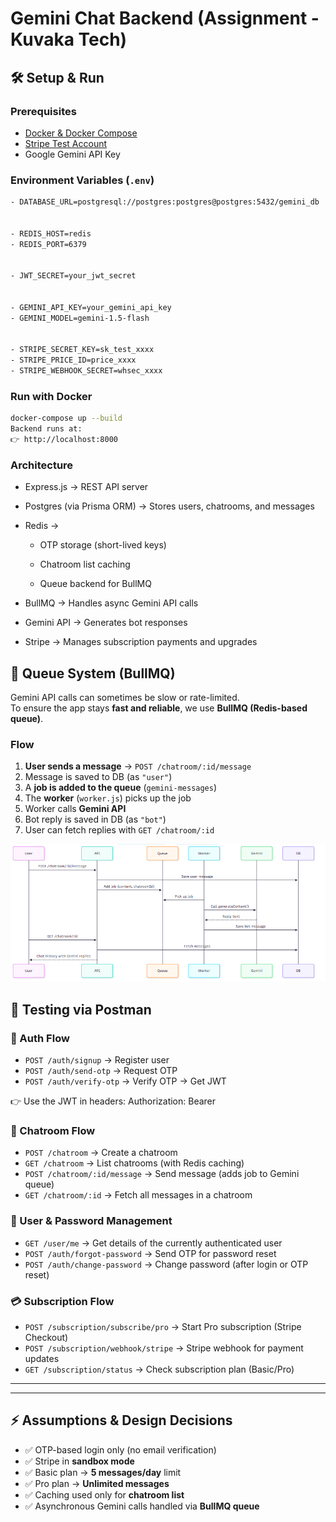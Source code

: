 # Gemini Chat Backend (Assignment - Kuvaka Tech)

## 🛠️ Setup & Run

### Prerequisites
- [Docker & Docker Compose](https://docs.docker.com/get-docker/)
- [Stripe Test Account](https://stripe.com/)
- Google Gemini API Key

### Environment Variables (`.env`)

```bash
- DATABASE_URL=postgresql://postgres:postgres@postgres:5432/gemini_db


- REDIS_HOST=redis
- REDIS_PORT=6379


- JWT_SECRET=your_jwt_secret


- GEMINI_API_KEY=your_gemini_api_key
- GEMINI_MODEL=gemini-1.5-flash


- STRIPE_SECRET_KEY=sk_test_xxxx
- STRIPE_PRICE_ID=price_xxxx
- STRIPE_WEBHOOK_SECRET=whsec_xxxx

```
### Run with Docker
```bash
docker-compose up --build
Backend runs at:
👉 http://localhost:8000
```

###  Architecture

- Express.js → REST API server

- Postgres (via Prisma ORM) → Stores users, chatrooms, and messages

- Redis →

  - OTP storage (short-lived keys)

  - Chatroom list caching

  - Queue backend for BullMQ

- BullMQ → Handles async Gemini API calls

- Gemini API → Generates bot responses

- Stripe → Manages subscription payments and upgrades




## 🔄 Queue System (BullMQ)

Gemini API calls can sometimes be slow or rate-limited.  
To ensure the app stays **fast and reliable**, we use **BullMQ (Redis-based queue)**.

### Flow
1. **User sends a message** → `POST /chatroom/:id/message`
2. Message is saved to DB (as `"user"`)
3. A **job is added to the queue** (`gemini-messages`)
4. The **worker** (`worker.js`) picks up the job
5. Worker calls **Gemini API**
6. Bot reply is saved in DB (as `"bot"`)
7. User can fetch replies with `GET /chatroom/:id`


![alt text](image.png)

## 📱 Testing via Postman

### 🔑 Auth Flow
- `POST /auth/signup` → Register user  
- `POST /auth/send-otp` → Request OTP  
- `POST /auth/verify-otp` → Verify OTP → Get JWT  

👉 Use the JWT in headers:  Authorization: Bearer <token>

### 💬 Chatroom Flow
- `POST /chatroom` → Create a chatroom  
- `GET /chatroom` → List chatrooms (with Redis caching)  
- `POST /chatroom/:id/message` → Send message (adds job to Gemini queue)  
- `GET /chatroom/:id` → Fetch all messages in a chatroom  

### 👤 User & Password Management
- `GET /user/me` → Get details of the currently authenticated user  
- `POST /auth/forgot-password` → Send OTP for password reset  
- `POST /auth/change-password` → Change password (after login or OTP reset)  

### 💳 Subscription Flow
- `POST /subscription/subscribe/pro` → Start Pro subscription (Stripe Checkout)  
- `POST /subscription/webhook/stripe` → Stripe webhook for payment updates  
- `GET /subscription/status` → Check subscription plan (Basic/Pro)  

---


---

## ⚡ Assumptions & Design Decisions
- ✅ OTP-based login only (no email verification)  
- ✅ Stripe in **sandbox mode**  
- ✅ Basic plan → **5 messages/day** limit  
- ✅ Pro plan → **Unlimited messages**  
- ✅ Caching used only for **chatroom list**  
- ✅ Asynchronous Gemini calls handled via **BullMQ queue**
